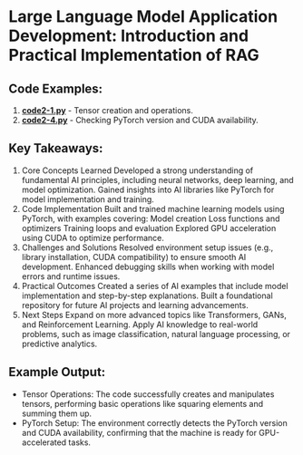 # Large Language Model Application Development: Introduction and Practical Implementation of RAG

## Code Examples:

1. **[code2-1.py](http://code2-1.py/)** - Tensor creation and operations.
2. **[code2-4.py](http://code2-4.py/)** - Checking PyTorch version and CUDA availability.

## Key Takeaways:

1. Core Concepts Learned
   Developed a strong understanding of fundamental AI principles, including neural networks, deep learning, and model optimization.
   Gained insights into AI libraries like PyTorch for model implementation and training.
2. Code Implementation
   Built and trained machine learning models using PyTorch, with examples covering:
   Model creation
   Loss functions and optimizers
   Training loops and evaluation
   Explored GPU acceleration using CUDA to optimize performance.
3. Challenges and Solutions
   Resolved environment setup issues (e.g., library installation, CUDA compatibility) to ensure smooth AI development.
   Enhanced debugging skills when working with model errors and runtime issues.
4. Practical Outcomes
   Created a series of AI examples that include model implementation and step-by-step explanations.
   Built a foundational repository for future AI projects and learning advancements.
5. Next Steps
   Expand on more advanced topics like Transformers, GANs, and Reinforcement Learning.
   Apply AI knowledge to real-world problems, such as image classification, natural language processing, or predictive analytics.

## Example Output:

- Tensor Operations: The code successfully creates and manipulates tensors, performing basic operations like squaring elements and summing them up.
- PyTorch Setup: The environment correctly detects the PyTorch version and CUDA availability, confirming that the machine is ready for GPU-accelerated tasks.

